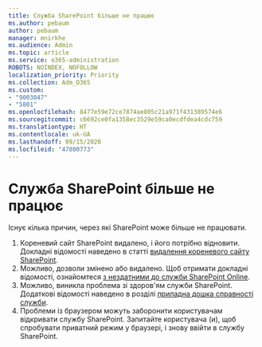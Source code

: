 ```yaml
---
title: Служба SharePoint більше не працює
ms.author: pebaum
author: pebaum
manager: mnirkhe
ms.audience: Admin
ms.topic: article
ms.service: o365-administration
ROBOTS: NOINDEX, NOFOLLOW
localization_priority: Priority
ms.collection: Adm_O365
ms.custom:
- "9003047"
- "5801"
ms.openlocfilehash: 8477e59e72ce7874ae805c21a971f431389574e6
ms.sourcegitcommit: c6692ce0fa1358ec3529e59ca0ecdfdea4cdc759
ms.translationtype: HT
ms.contentlocale: uk-UA
ms.lasthandoff: 09/15/2020
ms.locfileid: "47800773"
---
```

# <a name="sharepoint-is-no-longer-working"></a>Служба SharePoint більше не працює

Існує кілька причин, через які SharePoint може більше не працювати.

1. Кореневий сайт SharePoint видалено, і його потрібно відновити. Докладні відомості наведено в статті [видалення кореневого сайту SharePoint](https://docs.microsoft.com/sharepoint/troubleshoot/sites/url-that-resides-under-root-site-collection-is-broken).
2. Можливо, дозволи змінено або видалено. Щоб отримати докладні відомості, ознайомтеся [з нездатними до служби SharePoint Online](https://docs.microsoft.com/sharepoint/troubleshoot/sharing-and-permissions/sharepoint-online-inaccessible).
3. Можливо, виникла проблема зі здоров'ям служби SharePoint. Додаткові відомості наведено в розділі [приладна дошка справності служби](https://admin.microsoft.com/AdminPortal/Home#/servicehealth).
4. Проблеми із браузером можуть заборонити користувачам відкривати службу SharePoint. Запитайте користувача (и), щоб спробувати приватний режим у браузері, і знову ввійти в службу SharePoint.
